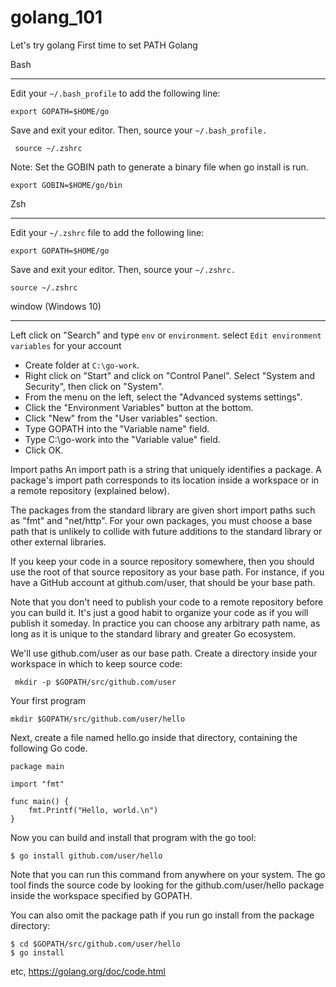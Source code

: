 # golang_101
Let's try golang
First time to set PATH Golang

Bash
___

Edit your `~/.bash_profile` to add the following line:

```
export GOPATH=$HOME/go
```
Save and exit your editor. Then, source your `~/.bash_profile.`
```
 source ~/.zshrc
```

Note: Set the GOBIN path to generate a binary file when go install is run.

```
export GOBIN=$HOME/go/bin
```

Zsh
___

Edit your `~/.zshrc` file to add the following line:

```
export GOPATH=$HOME/go
```
Save and exit your editor. Then, source your `~/.zshrc.`

```
source ~/.zshrc
```

window (Windows 10)
___

Left click on "Search" and type `env` or `environment`. select `Edit environment variables` for your account

* Create folder at `C:\go-work`.
* Right click on "Start" and click on "Control Panel". Select "System and Security", then click on "System".
* From the menu on the left, select the "Advanced systems settings".
* Click the "Environment Variables" button at the bottom.
* Click "New" from the "User variables" section.
* Type GOPATH into the "Variable name" field.
* Type C:\go-work into the "Variable value" field.
* Click OK.


Import paths
An import path is a string that uniquely identifies a package. A package's import path corresponds to its location inside a workspace or in a remote repository (explained below).

The packages from the standard library are given short import paths such as "fmt" and "net/http". For your own packages, you must choose a base path that is unlikely to collide with future additions to the standard library or other external libraries.

If you keep your code in a source repository somewhere, then you should use the root of that source repository as your base path. For instance, if you have a GitHub account at github.com/user, that should be your base path.

Note that you don't need to publish your code to a remote repository before you can build it. It's just a good habit to organize your code as if you will publish it someday. In practice you can choose any arbitrary path name, as long as it is unique to the standard library and greater Go ecosystem.

We'll use github.com/user as our base path. Create a directory inside your workspace in which to keep source code:

```
 mkdir -p $GOPATH/src/github.com/user
```

Your first program

```
mkdir $GOPATH/src/github.com/user/hello
```
Next, create a file named hello.go inside that directory, containing the following Go code.
```golang
package main

import "fmt"

func main() {
	fmt.Printf("Hello, world.\n")
}
```

Now you can build and install that program with the go tool:
```
$ go install github.com/user/hello
```

Note that you can run this command from anywhere on your system. The go tool finds the source code by looking for the github.com/user/hello package inside the workspace specified by GOPATH.

You can also omit the package path if you run go install from the package directory:
```
$ cd $GOPATH/src/github.com/user/hello
$ go install
```

etc, https://golang.org/doc/code.html


